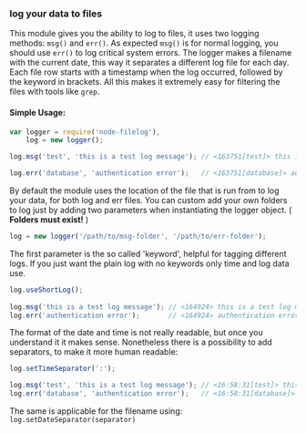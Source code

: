 ### log your data to files

This module gives you the ability to log to files, it uses two logging methods: `msg()` and `err()`. As expected `msg()` is for normal logging, you should use `err()` to log critical system errors. The logger makes a filename with the current date, this way it separates a different log file for each day. Each file row starts with a timestamp when the log occurred, followed by the keyword in brackets. All this makes it extremely easy for filtering the files with tools like `grep`.

#### Simple Usage:
```js
var logger = require('node-filelog'),
    log = new logger();

log.msg('test', 'this is a test log message'); // <163751[test]> this is a test log message

log.err('database', 'authentication error');   // <163751[database]> authentication error
```

By default the module uses the location of the file that is run from to log your data, for both log and err files. You can custom add your own folders to log just by adding two parameters when instantiating the logger object. ( **Folders must exist!** )

```js
log = new logger('/path/to/msg-folder', '/path/to/err-folder');
```

The first parameter is the so called 'keyword', helpful for tagging different logs. If you just want the plain log with no keywords only time and log data use.

```js
log.useShortLog();
 
log.msg('this is a test log message'); // <164924> this is a test log message
log.err('authentication error');       // <164924> authentication error
```

The format of the date and time is not really readable, but once you understand it it makes sense. Nonetheless there is a possibility to add separators, to make it more human readable:


```js
log.setTimeSeparator(':');

log.msg('test', 'this is a test log message'); // <16:58:31[test]> this is a test log message
log.err('database', 'authentication error');   // <16:58:31[database]> authentication error
```

The same is applicable for the filename using: `log.setDateSeparator(separator)`
